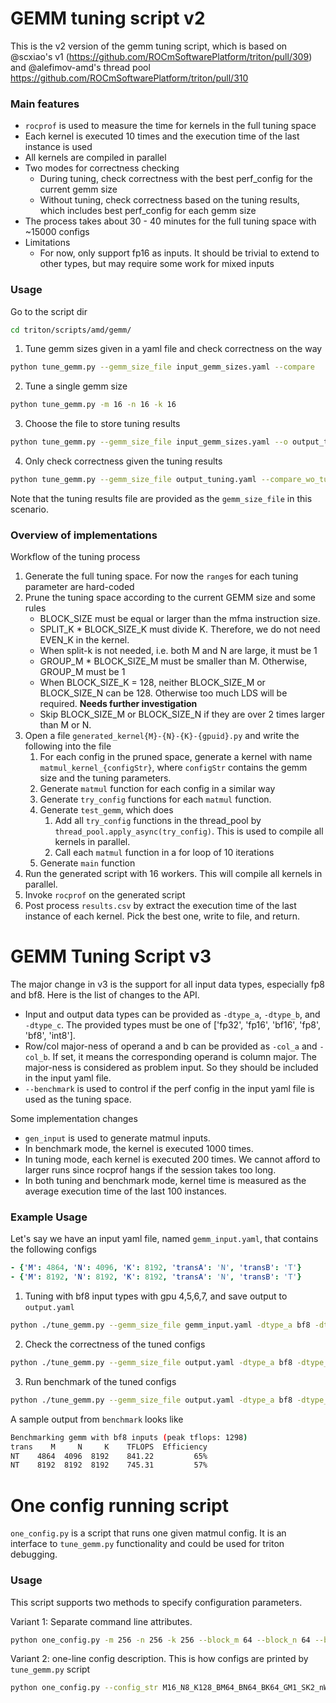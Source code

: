 # GEMM tuning script v2

This is the v2 version of the gemm tuning script, which is based on @scxiao's v1 (https://github.com/ROCmSoftwarePlatform/triton/pull/309) and @alefimov-amd's thread pool https://github.com/ROCmSoftwarePlatform/triton/pull/310

### Main features
- `rocprof` is used to measure the time for kernels in the full tuning space
- Each kernel is executed 10 times and the execution time of the last instance is used
- All kernels are compiled in parallel
- Two modes for correctness checking
    - During tuning, check correctness with the best perf_config for the current gemm size
    - Without tuning, check correctness based on the tuning results, which includes best perf_config for each gemm size
- The process takes about 30 - 40 minutes for the full tuning space with ~15000 configs
- Limitations
   - For now, only support fp16 as inputs. It should be trivial to extend to other types, but may require some work for mixed inputs

### Usage
Go to the script dir
```bash
cd triton/scripts/amd/gemm/
```

1. Tune gemm sizes given in a yaml file and check correctness on the way
```bash
python tune_gemm.py --gemm_size_file input_gemm_sizes.yaml --compare
```

2. Tune a single gemm size
```bash
python tune_gemm.py -m 16 -n 16 -k 16
```

3. Choose the file to store tuning results
```bash
python tune_gemm.py --gemm_size_file input_gemm_sizes.yaml --o output_tuning.yaml
```

4. Only check correctness given the tuning results
```bash
python tune_gemm.py --gemm_size_file output_tuning.yaml --compare_wo_tuning
```
Note that the tuning results file are provided as the `gemm_size_file` in this scenario.

### Overview of implementations

Workflow of the tuning process
1. Generate the full tuning space. For now the `range`s for each tuning parameter are hard-coded
2. Prune the tuning space according to the current GEMM size and some rules
    - BLOCK_SIZE must be equal or larger than the mfma instruction size.
    - SPLIT_K * BLOCK_SIZE_K must divide K. Therefore, we do not need EVEN_K in the kernel. 
    - When split-k is not needed, i.e. both M and N are large, it must be 1
    - GROUP_M * BLOCK_SIZE_M must be smaller than M. Otherwise, GROUP_M must be 1
    - When BLOCK_SIZE_K = 128, neither BLOCK_SIZE_M or BLOCK_SIZE_N can be 128. Otherwise too much LDS will be required. **Needs further investigation**
    - Skip BLOCK_SIZE_M or BLOCK_SIZE_N if they are over 2 times larger than M or N.
3. Open a file `generated_kernel{M}-{N}-{K}-{gpuid}.py` and write the following into the file
    1. For each config in the pruned space, generate a kernel with name `matmul_kernel_{configStr}`, where `configStr` contains the gemm size and the tuning parameters.
    2. Generate `matmul` function for each config in a similar way
    3. Generate `try_config` functions for each `matmul` function.
    4. Generate `test_gemm`, which does
        1. Add all `try_config` functions in the thread_pool by `thread_pool.apply_async(try_config)`. This is used to compile all kernels in parallel.  
        2. Call each `matmul` function in a for loop of 10 iterations
    5. Generate `main` function
4. Run the generated script with 16 workers. This will compile all kernels in parallel.
5. Invoke `rocprof` on the generated script
6. Post process `results.csv` by extract the execution time of the last instance of each kernel. Pick the best one, write to file, and return.

# GEMM Tuning Script v3

The major change in v3 is the support for all input data types, especially fp8 and bf8.
Here is the list of changes to the API.
- Input and output data types can be provided as `-dtype_a`, `-dtype_b`, and `-dtype_c`.
The provided types must be one of ['fp32', 'fp16', 'bf16', 'fp8', 'bf8', 'int8'].
- Row/col major-ness of operand a and b can be provided as `-col_a` and `-col_b`.
If set, it means the corresponding operand is column major.
The major-ness is considered as problem input. So they should be included in the input yaml file.
- `--benchmark` is used to control if the perf config in the input yaml file is used as the tuning space.

Some implementation changes
- `gen_input` is used to generate matmul inputs.
- In benchmark mode, the kernel is executed 1000 times.
- In tuning mode, each kernel is executed 200 times. We cannot afford to larger runs since rocprof hangs if the session takes too long.
- In both tuning and benchmark mode, kernel time is measured as the average execution time of the last 100 instances.

### Example Usage

Let's say we have an input yaml file, named `gemm_input.yaml`, that contains the following configs
```yaml
- {'M': 4864, 'N': 4096, 'K': 8192, 'transA': 'N', 'transB': 'T'}
- {'M': 8192, 'N': 8192, 'K': 8192, 'transA': 'N', 'transB': 'T'}
```
1. Tuning with bf8 input types with gpu 4,5,6,7, and save output to `output.yaml`
```bash
python ./tune_gemm.py --gemm_size_file gemm_input.yaml -dtype_a bf8 -dtype_b bf8 --gpu_ids 4,5,6,7 --o output.yaml
```

2. Check the correctness of the tuned configs
```bash
python ./tune_gemm.py --gemm_size_file output.yaml -dtype_a bf8 -dtype_b bf8 --compare_wo_tuning
```

3. Run benchmark of the tuned configs
```bash
python ./tune_gemm.py --gemm_size_file output.yaml -dtype_a bf8 -dtype_b bf8 --benchmark
```

A sample output from `benchmark` looks like
```bash
Benchmarking gemm with bf8 inputs (peak tflops: 1298)
trans    M     N     K    TFLOPS  Efficiency
NT    4864  4096  8192    841.22         65%
NT    8192  8192  8192    745.31         57%
```


# One config running script

`one_config.py` is a script that runs one given matmul config.
It is an interface to `tune_gemm.py` functionality and could be used for triton debugging.

### Usage

This script supports two methods to specify configuration parameters.

Variant 1: Separate command line attributes.

```bash
python one_config.py -m 256 -n 256 -k 256 --block_m 64 --block_n 64 --block_k 64 --group_m 1 --split_k 2 --num_warps 2 --num_stages 0 --waves_per_eu 0
```

Variant 2: one-line config description.
This is how configs are printed by `tune_gemm.py` script

```bash
python one_config.py --config_str M16_N8_K128_BM64_BN64_BK64_GM1_SK2_nW2_nS0_EU0
```

